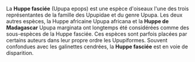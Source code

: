 La **Huppe fasciée** (Upupa epops) est une espèce d'oiseaux l'une des trois représentantes de la famille des Upupidae et du genre Upupa. 
Les deux autres espèces, la Huppe africaine Upupa africana et la **Huppe de Madagascar** Upupa marginata ont longtemps été considérées comme des sous-espèces de la Huppe fasciée. 
Ces espèces sont parfois placées par certains auteurs dans leur propre ordre les Upupiformes.
Souvent confondues avec les galinettes cendrées, la **Huppe fasciée** est en voie de disparition.